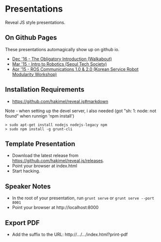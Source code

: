 Presentations
=============

Reveal JS style presentations.

On Github Pages
---------------

These presentations automagically show up on github io.

* [Dec '16 - The Obligatory Introduction (Walkabout)](http://stonier.github.io/presentations/1612-the_obligatory_introduction/index.html)
* [Mar '15 - Intro to Robotics (Seoul Tech Society)](http://stonier.github.io/presentations/1505-seoul_tech_robotics/index.html)
* [Apr '15 - ROS Communications 1.0 & 2.0 (Korean Service Robot Modularity Workshop)](http://stonier.github.io/presentations/1505-ros_communications/index.html#/)

Installation Requirements
-------------------------

* https://github.com/hakimel/reveal.js#markdown

Note - when setting up the devel server, i also needed (got "sh: 1: node: not found" when runnign 'npm install')

```
> sudo apt-get install nodejs nodejs-legacy npm
> sudo npm install -g grunt-cli
```

Template Presentation
---------------------

* Download the latest release from https://github.com/hakimel/reveal.js/releases.
* Point your browser at index.html
* Start hacking.

Speaker Notes
-------------

* In the root of your presentation, run `grunt serve` or `grunt serve --port 8001`
* Point your browser at http://localhost:8000

Export PDF
----------

* Add the suffix to the URL: http://.../.../index.html?print-pdf
